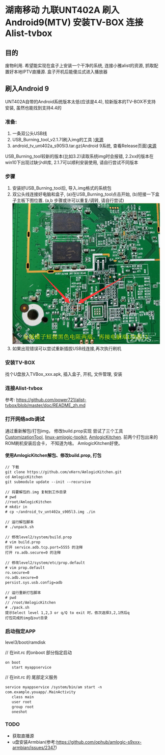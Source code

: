 # 湖南移动 九联UNT402A 刷入Android9(MTV) 安装TV-BOX 连接Alist-tvbox
## 目的
废物利用. 希望能实现在盒子上安装一个干净的系统, 连接小雅alist的资源, 抓取配置好本地IPTV直播源. 
盒子开机后能傻瓜式进入播放器
## 刷入Android 9
UNT402A自带的Android系统版本太低(应该是4.4), 较新版本的TV-BOX不支持安装, 虽然也能找到支持4.4的 

### 准备:
1. 一条双公头USB线
2. USB_Burning_tool_v2.1.7(刷入img的工具 )[来源](https://androidmtk.com/download-amlogic-usb-burning-tool)
3. android_tv_unt402a_s905l3.tar.gz(Android 9系统, 查看Release页面)[来源](https://github.com/ophub/kernel/releases/tag/tools)
 
USB_Burning_tool较新的版本(比如3.2)读取系统img时会报错, 2.2xx的版本在win10下出现过缺少dll库, 2.1.7可以顺利安装使用, 请自行尝试不同版本
### 步骤
1. 安装好USB_Burning_tool后, 导入.img格式的系统包
2. 双公头线连接好电脑和盒子, (a)在USB_Burning_tool点击开始, (b)短接一下盒子主板下图位置. (a,b 步骤或许可以重复/调转, 请自行尝试) 
   ![主板](/board.png "board.png") 
3. 如果出现错误可以尝试重新插拔USB线连接,再次执行刷机

### 安装TV-BOX
找个U盘放入TVBox_xxx.apk, 插入盒子, 开机, 文件管理, 安装
### 连接Alist-tvbox
参考: https://github.com/power721/alist-tvbox/blob/master/doc/README_zh.md

### 打开网络adb调试
通过重新解包/打包img， 修改build.prop实现
尝试了三个工具[CustomizationTool](https://rdsoftwaregineering.wordpress.com/customization-tool/), [linux-amlogic-toolkit](https://github.com/natinusala/linux-amlogic-toolkit),  [AmlogicKitchen](https://github.com/althafvly/AmlogicKitchen). 前两个打包出来的ROM刷机安装后会卡， 不知道为啥。 AmlogicKitchen好使。 
#### 使用AmlogicKitchen解包、修改build.prop, 打包

```
// 下载
git clone https://github.com/xKern/AmlogicKitchen.git
cd AmlogicKitchen
git submodule update --init --recursive

// 将要解包的.img 复制到工作目录
# pwd
//root/AmlogicKitchen
# mkdir in
# cp ~/android_tv_unt402a_s905l3.img ./in

// 运行解包脚本
# ./unpack.sh

// 修改level2/system/build.prop
# vim build.prop
打开 service.adb.tcp.port=5555 的注释
打开 ro.adb.secure=0 的注释

// 修改level2/system/etc/prop.default
# vim prop.default
ro.secure=0
ro.adb.secure=0
persist.sys.usb.config=adb

// 运行重新打包脚本
# pwd
// /root/AmlogicKitchen
# ./pack.sh
提示Select level 1,2,3 or q/Q to exit 时，依次选择3,2,1然后q
打包完成的img在out目录
```


### 启动指定APP
level3/boot/ramdisk

// 在init.rc 的onboot 部分指定启动
```
on boot
   start myappservice
```

// 在init.rc 的 尾部定义服务
```
service myappservice /system/bin/am start -n com.example.youapp/.MainActivity
   class main
   user root
   group root
   oneshot
```
### TODO
* 获取直播源
* u盘安装Armbian(参考:https://github.com/ophub/amlogic-s9xxx-armbian/issues/2347)


